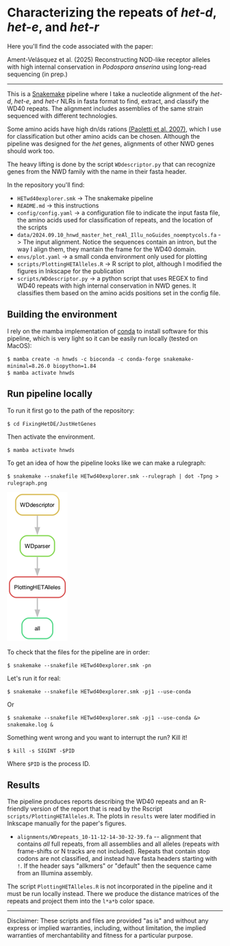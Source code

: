 # Characterizing the repeats of *het-d*, *het-e*, and *het-r*

Here you'll find the code associated with the paper:

Ament-Velásquez et al. (2025) Reconstructing NOD-like receptor alleles with high internal conservation in *Podospora anserina* using long-read sequencing (in prep.)

----

This is a [Snakemake](https://snakemake.readthedocs.io/en/stable/) pipeline where I take a nucleotide alignment of the *het-d*, *het-e*, and *het-r* NLRs in fasta format to find, extract, and classify the WD40 repeats. The alignment includes assemblies of the same strain sequenced with different technologies.

Some amino acids have high dn/ds rations [(Paoletti et al. 2007)](https://doi.org/10.1371/journal.pone.0000283), which I use for classification but other amino acids can be chosen. Although the pipeline was designed for the *het* genes, alignments of other NWD genes should work too.


The heavy lifting is done by the script `WDdescriptor.py` that can recognize genes from the NWD family with the name in their fasta header.

In the repository you'll find:

- `HETwd40explorer.smk` -> The snakemake pipeline
- `README.md` -> this instructions
- `config/config.yaml` -> a configuration file to indicate the input fasta file, the amino acids used for classification of repeats, and the location of the scripts
- `data/2024.09.10_hnwd_master_het_reAl_Illu_noGuides_noemptycols.fa` -> The input alignment. Notice the sequences contain an intron, but the way I align them, they mantain the frame for the WD40 domain.
- `envs/plot.yaml` -> a small conda environment only used for plotting
- `scripts/PlottingHETAlleles.R` -> R script to plot, although I modified the figures in Inkscape for the publication
- `scripts/WDdescriptor.py` -> a python script that uses REGEX to find WD40 repeats with high internal conservation in NWD genes. It classifies them based on the amino acids positions set in the config file.

## Building the environment

I rely on the mamba implementation of [conda](https://docs.conda.io/en/latest/) to install software for this pipeline, which is very light so it can be easily run locally (tested on MacOS):

	$ mamba create -n hnwds -c bioconda -c conda-forge snakemake-minimal=8.26.0 biopython=1.84
	$ mamba activate hnwds

## Run pipeline locally

To run it first go to the path of the repository:

	$ cd FixingHetDE/JustHetGenes

Then activate the environment.

	$ mamba activate hnwds

To get an idea of how the pipeline looks like we can make a rulegraph:

	$ snakemake --snakefile HETwd40explorer.smk --rulegraph | dot -Tpng > rulegraph.png

![rulegraph](rulegraph.png "rulegraph")

To check that the files for the pipeline are in order:

	$ snakemake --snakefile HETwd40explorer.smk -pn

Let's run it for real:

	$ snakemake --snakefile HETwd40explorer.smk -pj1 --use-conda

Or

	$ snakemake --snakefile HETwd40explorer.smk -pj1 --use-conda &> snakemake.log &

Something went wrong and you want to interrupt the run? Kill it!

	$ kill -s SIGINT -$PID

Where `$PID` is the process ID.

## Results

The pipeline produces reports describing the WD40 repeats and an R-friendly version of the report that is read by the Rscript `scripts/PlottingHETAlleles.R`. The plots in `results` were later modified in Inkscape manually for the paper's figures.

- `alignments/WDrepeats_10-11-12-14-30-32-39.fa` -- alignment that contains *all* full repeats, from all assemblies and all alleles (repeats with frame-shifts or N tracks are not included). Repeats that contain stop codons are not classified, and instead have fasta headers starting with `!`. If the header says "allkmers" or "default" then the sequence came from an Illumina assembly.

The script `PlottingHETAlleles.R` is not incorporated in the pipeline and it must be run locally instead. There we produce the distance matrices of the repeats and project them into the `l*a*b` color space.

----

Disclaimer: These scripts and files are provided "as is" and without any express or implied warranties, including, without limitation, the implied warranties of merchantability and fitness for a particular purpose.


